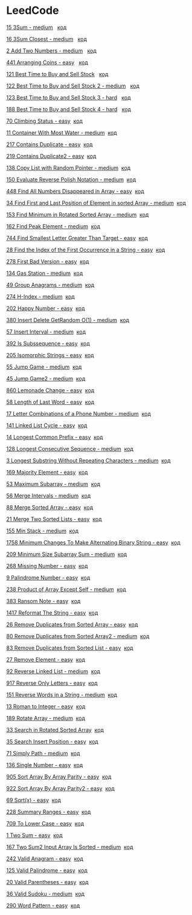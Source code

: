 # LeedCode
[15 3Sum - medium](https://leetcode.com/problems/3sum/description/) &nbsp;&nbsp;[код](https://github.com/Mataev25/LeedCode/blob/main/3sum.cpp)

[16 3Sum Closest - medium](https://leetcode.com/problems/3sum-closest/description/) &nbsp;&nbsp;[код](https://github.com/Mataev25/LeedCode/blob/main/3sum_closest.cpp)

 [2 Add Two Numbers - medium](https://leetcode.com/problems/add-two-numbers/description/) &nbsp;&nbsp;[код](https://github.com/Mataev25/LeedCode/blob/main/add_two_numbers.cpp)
 
[441 Arranging Coins - easy](https://leetcode.com/problems/arranging-coins/description/) &nbsp;&nbsp;[код](https://github.com/Mataev25/LeedCode/blob/main/arranging_coins.cpp)

[121 Best Time to Buy and Sell Stock](https://leetcode.com/problems/best-time-to-buy-and-sell-stock/description/) &nbsp;&nbsp;[код](https://github.com/Mataev25/LeedCode/blob/main/best_time_to_buy_and_sell_stock.cpp)

[122 Best Time to Buy and Sell Stock 2 - medium](https://leetcode.com/problems/best-time-to-buy-and-sell-stock-ii/description/) &nbsp;&nbsp;[код](https://github.com/Mataev25/LeedCode/blob/main/best_time_to_buy_and_sell_stock2.cpp)

[123 Best Time to Buy and Sell Stock 3 - hard](https://leetcode.com/problems/best-time-to-buy-and-sell-stock-iii/) &nbsp;&nbsp;[код](https://github.com/Mataev25/LeedCode/blob/main/best_time_to_buy_and_sell_stock3.cpp)

[188 Best Time to Buy and Sell Stock 4 - hard](https://leetcode.com/problems/best-time-to-buy-and-sell-stock-iv/) &nbsp;&nbsp;[код](https://github.com/Mataev25/LeedCode/blob/main/best_time_to_buy_and_sell_stock4.cpp)

[70 Climbing Status - easy](https://leetcode.com/problems/climbing-stairs/)&nbsp;&nbsp;[код](https://github.com/Mataev25/LeedCode/blob/main/climbing_stairs.cpp)

[11 Container With Most Water - medium](https://leetcode.com/problems/container-with-most-water/)&nbsp;&nbsp;[код](https://github.com/Mataev25/LeedCode/blob/main/container_witch_most_water.cpp)

[217 Contains Duplicate - easy](https://leetcode.com/problems/contains-duplicate/)&nbsp;&nbsp;[код](https://github.com/Mataev25/LeedCode/blob/main/contains_duplicate.cpp)

[219 Contains Duplicate2 - easy](https://leetcode.com/problems/contains-duplicate-ii/)&nbsp;&nbsp;[код](https://github.com/Mataev25/LeedCode/blob/main/contains_duplicate2.cpp)

[138 Copy List with Random Pointer - medium](https://leetcode.com/problems/copy-list-with-random-pointer/)&nbsp;&nbsp;[код](https://github.com/Mataev25/LeedCode/blob/main/copy_list_with_random_pointer.cpp)

[150 Evaluate Reverse Polish Notation - medium](https://leetcode.com/problems/evaluate-reverse-polish-notation/)&nbsp;&nbsp;[код](https://github.com/Mataev25/LeedCode/blob/main/evaluate_reverse_polish_notation.cpp)

[448 Find All Numbers Disappeared in Array - easy](https://leetcode.com/problems/find-all-numbers-disappeared-in-an-array/)&nbsp;&nbsp;[код](https://github.com/Mataev25/LeedCode/blob/main/find_all_numbers_disappeared_in_array.cpp)

[34 Find First and Last Position of Element in sorted Array - medium](https://leetcode.com/problems/find-first-and-last-position-of-element-in-sorted-array/)&nbsp;&nbsp;[код](https://github.com/Mataev25/LeedCode/blob/main/find_first_and_last_position_of_element_in_sorted_array.cpp)

[153 Find Minimum in Rotated Sorted Array - medium](https://leetcode.com/problems/find-minimum-in-rotated-sorted-array/)&nbsp;&nbsp;[код](https://github.com/Mataev25/LeedCode/blob/main/find_minimum_in_rotated_sorted_array.cpp)

[162 Find Peak Element - medium](https://leetcode.com/problems/find-peak-element/)&nbsp;&nbsp;[код](https://github.com/Mataev25/LeedCode/blob/main/find_peak_element.cpp)

[744 Find Smallest Letter Greater Than Target - easy](https://leetcode.com/problems/find-smallest-letter-greater-than-target/)&nbsp;&nbsp;[код](https://github.com/Mataev25/LeedCode/blob/main/find_smallest_letter_greater_than_target.cpp)

[28 Find the Index of the First Occurrence in a String - easy](https://leetcode.com/problems/find-the-index-of-the-first-occurrence-in-a-string/)&nbsp;&nbsp;[код](https://github.com/Mataev25/LeedCode/blob/main/find_the_index_of_the_first_occurrence_in_a_string.cpp)

[278 First Bad Version - easy](https://leetcode.com/problems/first-bad-version/)&nbsp;&nbsp;[код](https://github.com/Mataev25/LeedCode/blob/main/first_bad_version.cpp)

[134 Gas Station - medium](https://leetcode.com/problems/gas-station/)&nbsp;&nbsp;[код](https://github.com/Mataev25/LeedCode/blob/main/gas_station.cpp)

[49 Group Anagrams - medium](https://leetcode.com/problems/group-anagrams/)&nbsp;&nbsp;[код](https://github.com/Mataev25/LeedCode/blob/main/group_anagrams.cpp)

[274 H-Index - medium](https://leetcode.com/problems/h-index/)&nbsp;&nbsp;[код](https://github.com/Mataev25/LeedCode/blob/main/h-index.cpp)

[202 Happy Number - easy](https://leetcode.com/problems/happy-number/)&nbsp;&nbsp;[код](https://github.com/Mataev25/LeedCode/blob/main/happy_number.cpp)

[380 Insert Delete GetRandom O(1) - medium](https://leetcode.com/problems/insert-delete-getrandom-o1/)&nbsp;&nbsp;[код](https://github.com/Mataev25/LeedCode/blob/main/insert_delete_getrandom_o(1).cpp)

[57 Insert Interval - medium](https://leetcode.com/problems/insert-interval/)&nbsp;&nbsp;[код](https://github.com/Mataev25/LeedCode/blob/main/insert_interval.cpp)

[392 Is Subssequence - easy](https://leetcode.com/problems/is-subsequence/)&nbsp;&nbsp;[код](https://github.com/Mataev25/LeedCode/blob/main/is_subsequence.cpp)

[205 Isomorphic Strings - easy](https://leetcode.com/problems/isomorphic-strings/)&nbsp;&nbsp;[код](https://github.com/Mataev25/LeedCode/blob/main/isomorphic_strings.cpp)

[55 Jump Game - medium](https://leetcode.com/problems/jump-game/)&nbsp;&nbsp;[код](https://github.com/Mataev25/LeedCode/blob/main/jump_game.cpp)

[45 Jump Game2 - medium](https://leetcode.com/problems/jump-game-ii/)&nbsp;&nbsp;[код](https://github.com/Mataev25/LeedCode/blob/main/jump_game2.cpp)

[860 Lemonade Change - easy](https://leetcode.com/problems/lemonade-change/)&nbsp;&nbsp;[код](https://github.com/Mataev25/LeedCode/blob/main/lemonade_change.cpp)

[58 Length of Last Word - easy](https://leetcode.com/problems/length-of-last-word/)&nbsp;&nbsp;[код](https://github.com/Mataev25/LeedCode/blob/main/lenght_of_last_word.cpp)

[17 Letter Combinations of a Phone Number - medium](https://leetcode.com/problems/letter-combinations-of-a-phone-number/)&nbsp;&nbsp;[код](https://github.com/Mataev25/LeedCode/blob/main/letter_combinations_of_a_phone_number.cpp)

[141 Linked List Cycle - easy](https://leetcode.com/problems/linked-list-cycle/)&nbsp;&nbsp;[код](https://github.com/Mataev25/LeedCode/blob/main/linked_list_cycle.cpp)

[14 Longest Common Prefix - easy](https://leetcode.com/problems/longest-common-prefix/)&nbsp;&nbsp;[код](https://github.com/Mataev25/LeedCode/blob/main/longest_common_prefix.cpp)

[128 Longest Consecutive Sequence - medium](https://leetcode.com/problems/longest-consecutive-sequence/)&nbsp;&nbsp;[код](https://github.com/Mataev25/LeedCode/blob/main/longest_consecutive_sequence.cpp)

[3 Longest Substring Without Repeating Characters - medium](https://leetcode.com/problems/longest-substring-without-repeating-characters/)&nbsp;&nbsp;[код](https://github.com/Mataev25/LeedCode/blob/main/longest_substring_without_repeating.cpp)

[169 Majority Element - easy](https://leetcode.com/problems/majority-element/)&nbsp;&nbsp;[код](https://github.com/Mataev25/LeedCode/blob/main/majority_element.cpp)

[53 Maximum Subarray - medium](https://leetcode.com/problems/maximum-subarray/)&nbsp;&nbsp;[код](https://github.com/Mataev25/LeedCode/blob/main/maximum_subarray.cpp)

[56 Merge Intervals - medium](https://leetcode.com/problems/merge-intervals/)&nbsp;&nbsp;[код](https://github.com/Mataev25/LeedCode/blob/main/merge_intervals.cpp)

[88 Merge Sorted Array - easy](https://leetcode.com/problems/merge-sorted-array/)&nbsp;&nbsp;[код](https://github.com/Mataev25/LeedCode/blob/main/merge_sorted_array.cpp)

[21 Merge Two Sorted Lists - easy](https://leetcode.com/problems/merge-two-sorted-lists/)&nbsp;&nbsp;[код](https://github.com/Mataev25/LeedCode/blob/main/merge_two_sorted_lists.cpp)

[155 Min Stack - medium](https://leetcode.com/problems/min-stack/)&nbsp;&nbsp;[код](https://github.com/Mataev25/LeedCode/blob/main/min_stack.cpp)

[1758 Minimum Changes To Make Alternating Binary String - easy](https://leetcode.com/problems/minimum-changes-to-make-alternating-binary-string/)&nbsp;&nbsp;[код](https://github.com/Mataev25/LeedCode/blob/main/minimum_changes_to_make_alternating_binary_string.cpp)

[209 Minimum Size Subarray Sum - medium](https://leetcode.com/problems/minimum-size-subarray-sum/)&nbsp;&nbsp;[код](https://github.com/Mataev25/LeedCode/blob/main/minimum_size_subarray_sum.cpp)

[268 Missing Number - easy](https://leetcode.com/problems/missing-number/)&nbsp;&nbsp;[код](https://github.com/Mataev25/LeedCode/blob/main/missing_number.cpp)

[9 Palindrome Number - easy](https://leetcode.com/problems/palindrome-number/)&nbsp;&nbsp;[код](https://github.com/Mataev25/LeedCode/blob/main/palindrome_number.cpp)

[238 Product of Array Except Self - medium](https://leetcode.com/problems/product-of-array-except-self/)&nbsp;&nbsp;[код](https://github.com/Mataev25/LeedCode/blob/main/product_of_array_except_self.cpp)

[383 Ransom Note - easy](https://leetcode.com/problems/ransom-note/)&nbsp;&nbsp;[код](https://github.com/Mataev25/LeedCode/blob/main/ransom_note.cpp)

[1417 Reformat The String - easy](https://leetcode.com/problems/reformat-the-string/)&nbsp;&nbsp;[код](https://github.com/Mataev25/LeedCode/blob/main/reformat_the_string.cpp)

[26 Remove Duplicates from Sorted Array - easy](https://leetcode.com/problems/remove-duplicates-from-sorted-array/)&nbsp;&nbsp;[код](https://github.com/Mataev25/LeedCode/blob/main/remove_duplicates_from_sorted_array.cpp)

[80 Remove Duplicates from Sorted Array2 - medium](https://leetcode.com/problems/remove-duplicates-from-sorted-array-ii/)&nbsp;&nbsp;[код](https://github.com/Mataev25/LeedCode/blob/main/remove_duplicates_from_sorted_array2.cpp)

[83 Remove Duplicates from Sorted List - easy](https://leetcode.com/problems/remove-duplicates-from-sorted-list/)&nbsp;&nbsp;[код](https://github.com/Mataev25/LeedCode/blob/main/remove_duplicates_from_sorted_list.cpp)

[27 Remove Element - easy](https://leetcode.com/problems/remove-element/)&nbsp;&nbsp;[код](https://github.com/Mataev25/LeedCode/blob/main/remove_element.cpp)

[92 Reverse Linked List - medium](https://leetcode.com/problems/reverse-linked-list-ii/description/?envType=study-plan-v2&envId=top-interview-150)&nbsp;&nbsp;[код](https://github.com/Mataev25/LeedCode/blob/main/reverse_linked_list_2.cpp)

[917 Reverse Only Letters - easy](https://leetcode.com/problems/reverse-only-letters/)&nbsp;&nbsp;[код](https://github.com/Mataev25/LeedCode/blob/main/reverse_only_letters.cpp)

[151 Reverse Words in a String - medium](https://leetcode.com/problems/reverse-words-in-a-string/)&nbsp;&nbsp;[код](https://github.com/Mataev25/LeedCode/blob/main/reverse_words_in_a_string.cpp)

[13 Roman to Integer - easy](https://leetcode.com/problems/roman-to-integer/)&nbsp;&nbsp;[код](https://github.com/Mataev25/LeedCode/blob/main/roman_to_integer.cpp)

[189 Rotate Array - medium](https://leetcode.com/problems/rotate-array/)&nbsp;&nbsp;[код](https://github.com/Mataev25/LeedCode/blob/main/rotate_array.cpp)

[33 Search in Rotated Sorted Array](https://leetcode.com/problems/search-in-rotated-sorted-array/)&nbsp;&nbsp;[код](https://github.com/Mataev25/LeedCode/blob/main/search_in_rotated_sorted_array.cpp)

[35 Search Insert Position - easy](https://leetcode.com/problems/search-insert-position/)&nbsp;&nbsp;[код](https://github.com/Mataev25/LeedCode/blob/main/search_insert_position.cpp)

[71 Simply Path - medium](https://leetcode.com/problems/simplify-path/)&nbsp;&nbsp;[код](https://github.com/Mataev25/LeedCode/blob/main/simplify_path.cpp)

[136 Single Number - easy](https://leetcode.com/problems/single-number/)&nbsp;&nbsp;[код](https://github.com/Mataev25/LeedCode/blob/main/single_number.cpp)

[905 Sort Array By Array Parity - easy](https://leetcode.com/problems/sort-array-by-parity/)&nbsp;&nbsp;[код](https://github.com/Mataev25/LeedCode/blob/main/sort_array_by_parity.cpp)

[922 Sort Array By Array Parity2 - easy](https://leetcode.com/problems/sort-array-by-parity-ii/)&nbsp;&nbsp;[код](https://github.com/Mataev25/LeedCode/blob/main/sort_array_by_parity2.cpp)

[69 Sqrt(x) - easy](https://leetcode.com/problems/sqrtx/)&nbsp;&nbsp;[код](https://github.com/Mataev25/LeedCode/blob/main/sqrt(x).cpp)

[228 Summary Ranges - easy](https://leetcode.com/problems/summary-ranges/)&nbsp;&nbsp;[код](https://github.com/Mataev25/LeedCode/blob/main/summary_ranges.cpp)

[709 To Lower Case - easy](https://leetcode.com/problems/to-lower-case/)&nbsp;&nbsp;[код](https://github.com/Mataev25/LeedCode/blob/main/to_lower_case.cpp)

[1 Two Sum - easy](https://leetcode.com/problems/two-sum/)&nbsp;&nbsp;[код](https://github.com/Mataev25/LeedCode/blob/main/two_sum.cpp)

[167 Two Sum2 Input Array Is Sorted - medium](https://leetcode.com/problems/two-sum-ii-input-array-is-sorted/)&nbsp;&nbsp;[код](https://github.com/Mataev25/LeedCode/blob/main/two_sum2_input_array_is_sorted.cpp)

[242 Valid Anagram - easy](https://leetcode.com/problems/valid-anagram/)&nbsp;&nbsp;[код](https://github.com/Mataev25/LeedCode/blob/main/valid_anagram.cpp)

[125 Valid Palindrome - easy](https://leetcode.com/problems/valid-palindrome/)&nbsp;&nbsp;[код](https://github.com/Mataev25/LeedCode/blob/main/valid_palindrome.cpp)

[20 Valid Parentheses - easy](https://leetcode.com/problems/valid-parentheses/)&nbsp;&nbsp;[код](https://github.com/Mataev25/LeedCode/blob/main/valid_parentheses.cpp)

[36 Valid Sudoku - medium](https://leetcode.com/problems/valid-sudoku/)&nbsp;&nbsp;[код](https://github.com/Mataev25/LeedCode/blob/main/valid_sudoku.cpp)

[290 Word Pattern - easy](https://leetcode.com/problems/word-pattern/)&nbsp;&nbsp;[код](https://github.com/Mataev25/LeedCode/blob/main/word_pattern.cpp)




     

    
